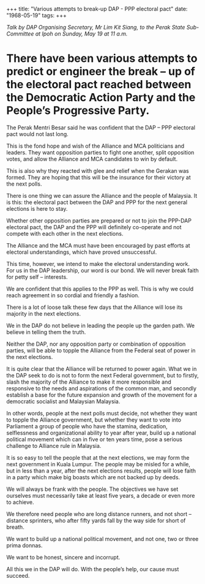 +++ 
title: "Various attempts to break-up DAP - PPP electoral pact"
date: "1968-05-19"
tags:
+++

_Talk by DAP Organising Secretary, Mr Lim Kit Siang, to the Perak State Sub-Committee at Ipoh on Sunday, May 19 at 11 a.m._
							
# There have been various attempts to predict or engineer the break – up of the electoral pact reached between the Democratic Action Party and the People’s Progressive Party.

The Perak Mentri Besar said he was confident that the DAP – PPP electoral pact would not last long.

This is the fond hope and wish of the Alliance and MCA politicians and leaders. They want opposition parties to fight one another, split opposition votes, and allow the Alliance and MCA candidates to win by default.</u>

This is also why they reacted with glee and relief when the Gerakan was formed. They are hoping that this will be the insurance for their victory at the next polls.

There is one thing we can assure the Alliance and the people of Malaysia. It is this: the electoral pact between the DAP and PPP for the next general elections is here to stay.

Whether other opposition parties are prepared or not to join the PPP-DAP electoral pact, the DAP and the PPP will definitely co-operate and not compete with each other in the next elections.

The Alliance and the MCA must have been encouraged by past efforts at electoral understandings, which have proved unsuccessful.

This time, however, we intend to make the electoral understanding work. For us in the DAP leadership, our word is our bond. We will never break faith for petty self – interests.

We are confident that this applies to the PPP as well. This is why we could reach agreement in so cordial and friendly a fashion.

There is a lot of loose talk these few days that the Alliance will lose its majority in the next elections.

We in the DAP do not believe in leading the people up the garden path. We believe in telling them the truth.

Neither the DAP, nor any opposition party or combination of opposition parties, will be able to topple the Alliance from the Federal seat of power in the next elections.

It is quite clear that the Alliance will be returned to power again. What we in the DAP seek to do is not to form the next Federal government, but to firstly, slash the majority of the Alliance to make it more responsible and responsive to the needs and aspirations of the common man, and secondly establish a base for the future expansion and growth of the movement for a democratic socialist and Malaysian Malaysia.

In other words, people at the next polls must decide, not whether they want to topple the Alliance government, but whether they want to vote into Parliament a group of people who have the stamina, dedication, selflessness and organizational ability to year after year, build up a national political movement which can in five or ten years time, pose a serious challenge to Alliance rule in Malaysia.

It is so easy to tell the people that at the next elections, we may form the next government in Kuala Lumpur. The people may be misled for a while, but in less than a year, after the next elections results, people will lose faith in a party which make big boasts which are not backed up by deeds.

We will always be frank with the people. The objectives we have set ourselves must necessarily take at least five years, a decade or even more to achieve.

We therefore need people who are long distance runners, and not short – distance sprinters, who after fifty yards fall by the way side for short of breath.

We want to build up a national political movement, and not one, two or three prima donnas.

We want to be honest, sincere and incorrupt.

All this we in the DAP will do. With the people’s help, our cause must succeed.
 
